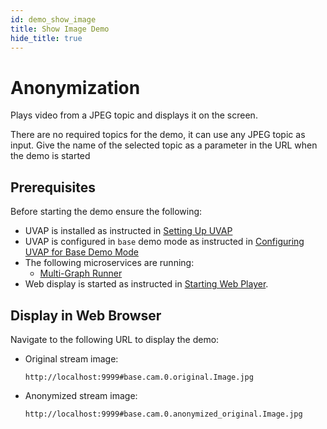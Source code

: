 ```yaml
---
id: demo_show_image
title: Show Image Demo
hide_title: true
---
```


# Anonymization

Plays video from a JPEG topic and displays it on the screen.

There are no required topics for the demo, it can use any JPEG topic as input.
Give the name of the selected topic as a parameter in the URL when the demo is
started

## Prerequisites

Before starting the demo ensure the following:

* UVAP is installed as instructed in [Setting Up UVAP]
* UVAP is configured in `base` demo mode as instructed in [Configuring UVAP for Base Demo Mode]
* The following microservices are running:
  * [Multi-Graph Runner]
* Web display is started as instructed in [Starting Web Player].

## Display in Web Browser

Navigate to the following URL to display the demo:
   
   * Original stream image:
     
	 ```
	 http://localhost:9999#base.cam.0.original.Image.jpg
	 ```
	 
   * Anonymized stream image:
   
	 ```
	 http://localhost:9999#base.cam.0.anonymized_original.Image.jpg
	 ```

[Configuring UVAP for Base Demo Mode]: demo_config_base.md#configuring-uvap-for-base-demo-mode
[Multi-Graph Runner]: ../dev/start_mgr.md#starting-multi-graph-runner
[Setting the Retention Period]: demo_set_ret.md#setting-the-retention-period
[Setting Up UVAP]: ../install/uvap_install_setup.md#setting-up-uvap
[Starting Web Player]: demo_web_player.md#starting-web-player
